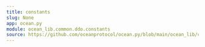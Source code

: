 ```yaml
---
title: constants
slug: None
app: ocean.py
module: ocean_lib.common.ddo.constants
source: https://github.com/oceanprotocol/ocean.py/blob/main/ocean_lib/common/ddo/constants.py
---
```

